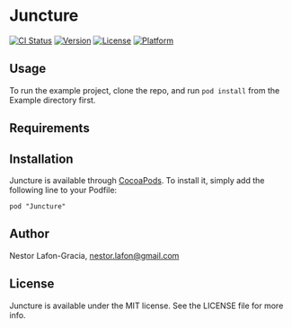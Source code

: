 # Juncture

[![CI Status](http://img.shields.io/travis/nextorlg/Juncture.svg?style=flat)](https://travis-ci.org/nextorlg/Juncture)
[![Version](https://img.shields.io/cocoapods/v/Juncture.svg?style=flat)](http://cocoadocs.org/docsets/Juncture)
[![License](https://img.shields.io/cocoapods/l/Juncture.svg?style=flat)](http://cocoadocs.org/docsets/Juncture)
[![Platform](https://img.shields.io/cocoapods/p/Juncture.svg?style=flat)](http://cocoadocs.org/docsets/Juncture)

## Usage

To run the example project, clone the repo, and run `pod install` from the Example directory first.

## Requirements

## Installation

Juncture is available through [CocoaPods](http://cocoapods.org). To install
it, simply add the following line to your Podfile:

    pod "Juncture"

## Author

Nestor Lafon-Gracia, nestor.lafon@gmail.com

## License

Juncture is available under the MIT license. See the LICENSE file for more info.

